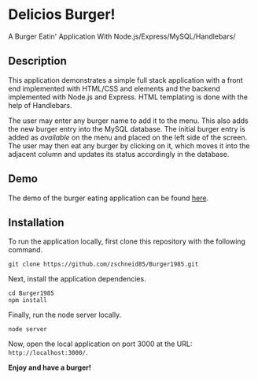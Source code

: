 # Delicios Burger!
A Burger Eatin' Application With Node.js/Express/MySQL/Handlebars/

## Description

This application demonstrates a simple full stack application with a front end implemented with HTML/CSS and elements and the backend implemented with Node.js and Express. HTML templating is done with the help of Handlebars.

The user may enter any burger name to add it to the menu. This also adds the new burger entry into the MySQL database. The initial burger entry is added as *available* on the menu and placed on the left side of the screen. The user may then eat any burger by clicking on it, which moves it into the adjacent column and updates its status accordingly in the database.

## Demo

The demo of the burger eating application can be found [here](https://guarded-basin-73806.herokuapp.com).

## Installation

To run the application locally, first clone this repository with the following command.

	git clone https://github.com/zschneid85/Burger1985.git
	
Next, install the application dependencies.

	cd Burger1985
	npm install
	
Finally, run the node server locally.

	node server
	
Now, open the local application on port 3000 at the URL: `http://localhost:3000/`.

**Enjoy and have a burger!**
